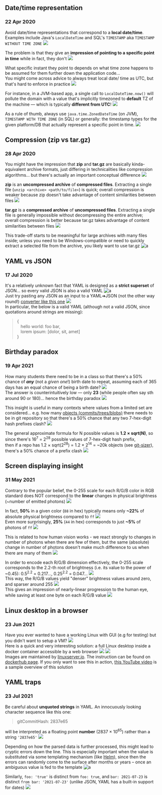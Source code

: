 ## Date/time representation
### 22 Apr 2020

Avoid date/time representations that correspond to
a **local date/time**. Examples include Java's `LocalDateTime`
and SQL's `TIMESTAMP` aka `TIMESTAMP WITHOUT TIME ZONE` ![](stop-sign)

The problem is that they give an **impression of pointing
to a specific point in time** while in fact, they don't ![](bangbang)

What specific instant they point to depends on what
time zone happens to be assumed for them further down
the application code...<br/>
You might come across advice to always treat local date/
time as UTC, but that's hard to enforce in practice ![](niby-czlowiek-wiedzial)

For instance, in a JVM-based app, a single call to
`LocalDateTime.now()` will pollute the domain with a
value that's implicitly timezoned to **default** TZ of
the machine &mdash; which is typically **different from UTC**! ![](scream)

As a rule of thumb, always use `java.time.ZonedDateTime` (on JVM),
`TIMESTAMP WITH TIME ZONE` (in SQL) or generally: the timestamp types
for the given platform/DB that actually represent a specific point in time. ![](spurdo-thumbs-up)


## Compression (zip vs tar.gz)
### 28 Apr 2020

You might have the impression that **zip** and
**tar.gz** are basically kinda-equivalent archive
formats, just differing in technicalities like
compression algorithms... but there's actually
an important conceptual difference ![](goncern)

**zip** is an **uncompressed archive** of **compressed
files**. Extracting a single file (`unzip <archive>
<path/to/file>`) is quick; overall compression
is weaker because zip doesn't take advantage
of content similarities between files ![](windows)

**tar.gz** is a **compressed archive** of **uncompressed
files**. Extracting a single file is generally impossible
without decompressing the entire archive;
overall compression is better because tar.gz takes
advantage of content similarities between files ![](linux)

This trade-off starts to be meaningful for large
archives with many files inside; unless you need
to be Windows-compatible or need to quickly extract
a selected file from the archive, you likely
want to use tar.gz ![a](head-banging-parrot)


## YAML vs JSON
### 17 Jul 2020

It's a relatively unknown fact that YAML is designed as a **strict superset** of JSON... so every valid JSON is also a valid YAML ![a](cooo) <br/>
Just try pasting any JSON as an input to a YAML&#10140;JSON (not the other way round!)
[converter like this one](http://onlineyamltools.com/convert-yaml-to-json) ![](wrench) <br/>
In particular, the below is a valid YAML
(although not a valid JSON, since quotations around strings are missing):

> { <br/>
> &nbsp;&nbsp; hello world: foo bar, <br/>
> &nbsp;&nbsp; lorem ipsum: [dolor, sit, amet] <br/>
> } <br/>


## Birthday paradox
### 19 Apr 2021

How many students there need to be in a class so that there's a 50% chance of _**any**_
(not a _given one_!) birth date to repeat, assuming each of 365 days has an equal chance
of being a birth date? ![](birthday) <br/>
The answer is counterintuitively low &mdash; only **23** (while people often say sth around 90 or 180)...
hence the birthday paradox ![](surprised_pikachu)

This insight is useful in many contexts where values from a limited set are considered...
e.g. how many [objects (commits/trees/blobs)](#git/commit-storage) there needs to be in git repository
so that there's a 50% chance that any two 7-hex-digit hash prefixes clash? ![](git)

The general approximate formula for N possible values is **1.2 × sqrt(N)**,
so since there's 16<sup>7</sup> = 2<sup>28</sup> possible values of 7-hex-digit hash prefix, <br/>
then if a repo has 1.2 × sqrt(2<sup>28</sup>) = 1.2 × 2<sup>14</sup> = ~20k objects (see [git-sizer](https://github.com/github/git-sizer)),
there's a 50% chance of a prefix clash ![](crossed_swords)


## Screen displaying insight
### 31 May 2021

Contrary to the popular belief, the 0-255 scale for each R/G/B color in RGB standard does NOT correspond to the **linear** changes
in physical brightness (~number of emitted photons) ![](stop-sign)

In fact, **50%** in a given color (`88` in hex) typically means only **~22%** of absolute physical brightness compared to `ff` ![](hushed) <br/>
Even more surprisingly, **25%** (`44` in hex) corresponds to just **~5%** of photons of `ff` ![](not-stonks)

This is related to how human vision works - we react strongly to changes in number of photons when there are few of them,
but the same (absolute) change in number of photons doesn't make much difference to us when there are many of them ![](eye)

In order to encode each R/G/B dimension effectively, the 0-255 scale corresponds to the 2.2-th root of brightness
(i.e. its value to the power of ~0.45): 0.5<sup>2.2</sup> = 0.217..., 0.25<sup>2.2</sup> = 0.047... ![](sqrt) <br/>
This way, the R/G/B values yield "denser" brightness values around zero, and sparser around 255 ![](chart_with_upwards_trend) <br/>
This gives an impression of nearly-linear progression to the human eye, while saving at least one byte on each R/G/B value ![](spurdo-thumbs-up)


## Linux desktop in a browser
### 23 Jun 2021

Have you ever wanted to have a working Linux with GUI (e.g for testing) but you didn't want to setup a VM? ![](linux) <br/>
Here is a quick and very interesting solution: a full Linux desktop inside a docker container accessible by a web browser ![](docker) ![](web) <br/>
Images are maintained by [linuxserver.io](http://linuxserver.io/). The instruction can be found on [dockerhub page](https://hub.docker.com/r/linuxserver/webtop).
If you only want to see this in action, [this YouTube video](https://www.youtube.com/watch?v=Gd9bvdkIXOQ) is a sample overview of this solution


## YAML traps
### 23 Jul 2021

Be careful about **unquoted strings** in YAML. An innocuously looking character sequence like this one:
> gitCommitHash: 2837e65

will be interpreted as a floating point **number** (2837 × 10<sup>65</sup>) rather than a string `'2837e65'` ![](no_good)

Depending on how the parsed data is further processed, this might lead to cryptic errors down the line.
This is especially important when the value is substituted via some templating mechanism (like [Helm](https://helm.sh/)),
since then the errors can randomly come to the surface after months or years – once an ambiguous value is fed to the template ![a](this_is_fine)

Similarly, `foo: 'true'` is distinct from `foo: true`, and `bar: 2021-07-23` is distinct `from bar: '2021-07-23'`
(unlike JSON, YAML has a built-in support for dates) ![](calendar)
